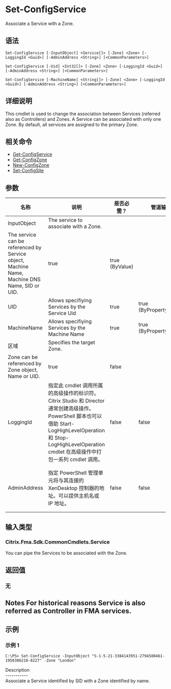 # Set-ConfigService

Associate a Service with a Zone.

## 语法

    Set-ConfigService [-InputObject] <Service[]> [-Zone] <Zone> [-LoggingId <Guid>] [-AdminAddress <String>] [<CommonParameters>]
    
    Set-ConfigService [-Uid] <Int32[]> [-Zone] <Zone> [-LoggingId <Guid>] [-AdminAddress <String>] [<CommonParameters>]
    
    Set-ConfigService [-MachineName] <String[]> [-Zone] <Zone> [-LoggingId <Guid>] [-AdminAddress <String>] [<CommonParameters>]
    

## 详细说明

This cmdlet is used to change the association between Services (referred also as Controllers) and Zones. A Service can be associated with only one Zone. By default, all services are assigned to the primary Zone.

## 相关命令

- [Get-ConfigService](Get-ConfigService.html)
- [Get-ConfigZone](Get-ConfigZone.html)
- [New-ConfigZone](New-ConfigZone.html)
- [Set-ConfigSite](Set-ConfigSite.html)

## 参数

| 名称           | 说明                                                                                                                                                                     | 是否必需？ | 管道输入                  | 默认值                                   |
| ------------ | ---------------------------------------------------------------------------------------------------------------------------------------------------------------------- | ----- | --------------------- | ------------------------------------- |
| InputObject  | The service to associate with a Zone.  
The service can be referenced by Service object, Machine Name, Machine DNS Name, SID or UID.                                   | true  | true (ByValue)        |                                       |
| UID          | Allows specifiying Services by the Service Uid                                                                                                                         | true  | true (ByPropertyName) |                                       |
| MachineName  | Allows specifiying Services by the Machine Name                                                                                                                        | true  | true (ByPropertyName) |                                       |
| 区域           | Specifies the target Zone.  
Zone can be referenced by Zone object, Name or UID.                                                                                       | true  | false                 |                                       |
| LoggingId    | 指定此 cmdlet 调用所属的高级操作的标识符。 Citrix Studio 和 Director 通常创建高级操作。 PowerShell 脚本也可以借助 Start-LogHighLevelOperation 和 Stop-LogHighLevelOperation cmdlet 在高级操作中打包一系列 cmdlet 调用。 | false | false                 |                                       |
| AdminAddress | 指定 PowerShell 管理单元将与其连接的 XenDesktop 控制器的地址。可以提供主机名或 IP 地址。                                                                                                             | false | false                 | Localhost。一旦有 cmdlet 提供了某个值，此值将变为默认值。 |

## 输入类型

### Citrix.Fma.Sdk.CommonCmdlets.Service

You can pipe the Services to be associated with the Zone.

## 返回值

### 无

## Notes For historical reasons Service is also referred as Controller in FMA services.

## 示例

### 示例 1

    C:\PS> Set-ConfigService -InputObject "S-1-5-21-3384143951-2794580461-1950386216-8227" -Zone "London"
    

Description  
\---\---\-----  
Associate a Service identified by SID with a Zone identified by name.